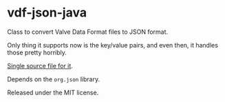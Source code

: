 vdf-json-java
=============

Class to convert Valve Data Format files to JSON format.

Only thing it supports now is the key/value pairs, and even then, it handles those pretty horribly.

[Single source file for it](https://github.com/nosoop/vdf-json-java/blob/master/src/main/java/com/nosoop/json/vdf/VDF.java).

Depends on the ```org.json``` library.

Released under the MIT license.
